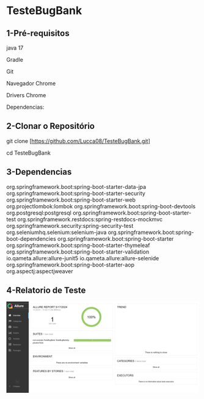 # TesteBugBank

## 1-Pré-requisitos 

java 17

Gradle 

Git 

Navegador Chrome

Drivers Chrome

Dependencias: 

## 2-Clonar o Repositório

git clone [https://github.com/Lucca08/TesteBugBank.git]

cd TesteBugBank

## 3-Dependencias

org.springframework.boot:spring-boot-starter-data-jpa
org.springframework.boot:spring-boot-starter-security
org.springframework.boot:spring-boot-starter-web
org.projectlombok:lombok
org.springframework.boot:spring-boot-devtools
org.postgresql:postgresql
org.springframework.boot:spring-boot-starter-test
org.springframework.restdocs:spring-restdocs-mockmvc
org.springframework.security:spring-security-test
org.seleniumhq.selenium:selenium-java
org.springframework.boot:spring-boot-dependencies
org.springframework.boot:spring-boot-starter
org.springframework.boot:spring-boot-starter-thymeleaf
org.springframework.boot:spring-boot-starter-validation
io.qameta.allure:allure-junit5
io.qameta.allure:allure-selenide
org.springframework.boot:spring-boot-starter-aop
org.aspectj:aspectjweaver

## 4-Relatorio de Teste

![Imagem do Relatório](src/main/resources/img/relatorio.png)